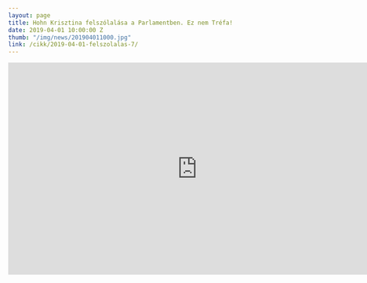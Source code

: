 ```yaml
---
layout: page
title: Hohn Krisztina felszólalása a Parlamentben. Ez nem Tréfa!
date: 2019-04-01 10:00:00 Z
thumb: "/img/news/201904011000.jpg"
link: /cikk/2019-04-01-felszolalas-7/
---
```

<iframe width="770" height="433" src="https://www.youtube.com/embed/Osl46Gd1ajw" frameborder="0" allowfullscreen></iframe>